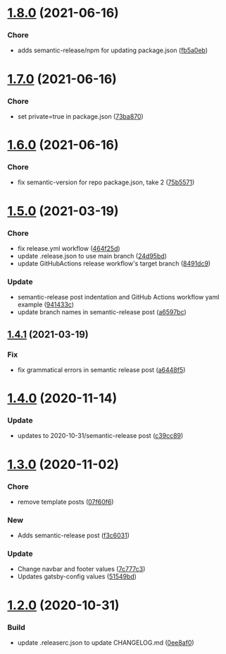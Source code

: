 # [1.8.0](https://github.com/svdo-science/svdoscience.com/compare/v1.7.0...v1.8.0) (2021-06-16)


### Chore

* adds semantic-release/npm for updating package.json ([fb5a0eb](https://github.com/svdo-science/svdoscience.com/commit/fb5a0eb22cfb8fe7bc8e149eb57fe229c54be009))

# [1.7.0](https://github.com/svdo-science/svdoscience.com/compare/v1.6.0...v1.7.0) (2021-06-16)


### Chore

* set private=true in package.json ([73ba870](https://github.com/svdo-science/svdoscience.com/commit/73ba870d9a3ec253ef61cfa8515e639a97d46828))

# [1.6.0](https://github.com/svdo-science/svdoscience.com/compare/v1.5.0...v1.6.0) (2021-06-16)


### Chore

* fix semantic-version for repo package.json, take 2 ([75b5571](https://github.com/svdo-science/svdoscience.com/commit/75b5571626075394567585b19f81cba68ce9b958))

# [1.5.0](https://github.com/svdo-science/svdoscience.com/compare/v1.4.1...v1.5.0) (2021-03-19)


### Chore

* fix release.yml workflow ([464f25d](https://github.com/svdo-science/svdoscience.com/commit/464f25d4f6412da4a1479a5600f5477a5fb8131c))
* update .release.json to use main branch ([24d95bd](https://github.com/svdo-science/svdoscience.com/commit/24d95bd2c4aa95f3b640b6750142692992060656))
* update GitHubActions release workflow's target branch ([8491dc9](https://github.com/svdo-science/svdoscience.com/commit/8491dc91cbe22eed0dd3b3abf916990967a37049))

### Update

* semantic-release post indentation and GitHub Actions workflow yaml example ([941433c](https://github.com/svdo-science/svdoscience.com/commit/941433cbc87d9393143cf3ca0b659b5182bc0046))
* update branch names in semantic-release post ([a6597bc](https://github.com/svdo-science/svdoscience.com/commit/a6597bc69fac64e44248c453d9f4aa437be37939))

## [1.4.1](https://github.com/svdo-science/svdoscience.com/compare/v1.4.0...v1.4.1) (2021-03-19)


### Fix

* fix grammatical errors in semantic release post ([a6448f5](https://github.com/svdo-science/svdoscience.com/commit/a6448f5b04a2b4adfcb7b3e3f87e876dcda02a15))

# [1.4.0](https://github.com/svdo-science/svdoscience.com/compare/v1.3.0...v1.4.0) (2020-11-14)


### Update

* updates to 2020-10-31/semantic-release post ([c39cc89](https://github.com/svdo-science/svdoscience.com/commit/c39cc892c3ac82622d9ba1ce0088e3757f0cb668))

# [1.3.0](https://github.com/svdo-science/svdoscience.com/compare/v1.2.0...v1.3.0) (2020-11-02)


### Chore

* remove template posts ([07f60f6](https://github.com/svdo-science/svdoscience.com/commit/07f60f6d3f1f5a5874e1515c09a401c5dcb5eca6))

### New

* Adds semantic-release post ([f3c6031](https://github.com/svdo-science/svdoscience.com/commit/f3c6031a3b41dec60eda33d6944cd8a38ae45baa))

### Update

* Change navbar and footer values ([7c777c3](https://github.com/svdo-science/svdoscience.com/commit/7c777c3dab7c7de59b40cefdd477fab327a91a92))
* Updates gatsby-config values ([51549bd](https://github.com/svdo-science/svdoscience.com/commit/51549bd9d8e94ecb0002e5de99f7f3a7abc92f8d))

# [1.2.0](https://github.com/svdo-science/svdoscience.com/compare/v1.1.0...v1.2.0) (2020-10-31)


### Build

* update .releaserc.json to update CHANGELOG.md ([0ee8af0](https://github.com/svdo-science/svdoscience.com/commit/0ee8af0e3becbba8b224439630f7af12a3a8d037))
